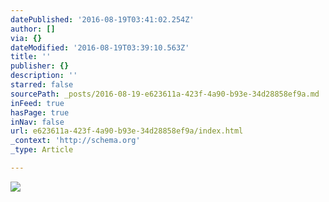 ```yaml
---
datePublished: '2016-08-19T03:41:02.254Z'
author: []
via: {}
dateModified: '2016-08-19T03:39:10.563Z'
title: ''
publisher: {}
description: ''
starred: false
sourcePath: _posts/2016-08-19-e623611a-423f-4a90-b93e-34d28858ef9a.md
inFeed: true
hasPage: true
inNav: false
url: e623611a-423f-4a90-b93e-34d28858ef9a/index.html
_context: 'http://schema.org'
_type: Article

---
```

![](https://imgflo.herokuapp.com/graph/vahj1ThiexotieMo/f2ff84d476dcdb548f91f6eabbf70773/croprotate.jpg?cropheight=3264&cropwidth=2448&degrees=-90&input=https%3A%2F%2Fthe-grid-user-content.s3-us-west-2.amazonaws.com%2F767afe34-2d96-464a-8a22-9a58fd5d7c99.jpg&x=0&y=0)
